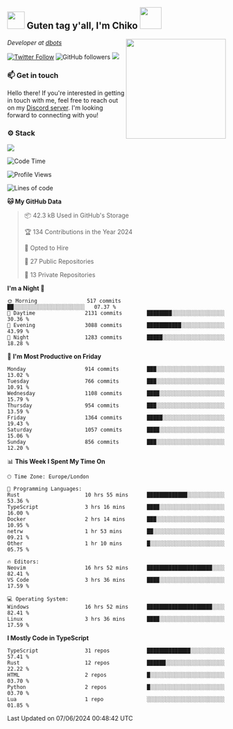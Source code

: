<h2><img src="https://cdn.discordapp.com/emojis/1100181376730402906.gif?quality=lossless" width="40"> Guten tag y'all, I'm Chiko <img src="https://a.ppy.sh/15907233" width="50"></h2>
<a href="https://cataas.com"><img align='right' src="https://cataas.com/cat" width="230"></a>
<p><em>Developer at <a href="https://github.com/dbotsfun">dbots</a></em></p>

[![Twitter Follow](https://img.shields.io/twitter/follow/chikoxq?label=Follow)](https://twitter.com/intent/follow?screen_name=chikoxq)
![GitHub followers](https://img.shields.io/github/followers/chikof?label=Follow&style=social)
![](https://komarev.com/ghpvc/?username=chikof&color=blue)

### 📫 Get in touch
Hello there! If you're interested in getting in touch with me, feel free to reach out on my [Discord server](https://discord.gg/sejc7TnX6N). I'm looking forward to connecting with you!

### ⚙️ Stack
[![](https://skillicons.dev/icons?i=git,kubernetes,docker,js,ts,cloudflare,css,deno,express,graphql,html,mongodb,nestjs,py,react,apollo,bash,java,lua,nextjs,netlify,nodejs,ps,powershell,rust,neovim,tauri,sentry,postgres,tailwind,prisma,actix,workers)](https://skillicons.dev)

<!--START_SECTION:waka-->
![Code Time](http://img.shields.io/badge/Code%20Time-1%2C765%20hrs%2012%20mins-blue)

![Profile Views](http://img.shields.io/badge/Profile%20Views-9-blue)

![Lines of code](https://img.shields.io/badge/From%20Hello%20World%20I%27ve%20Written-6.4%20million%20lines%20of%20code-blue)

**🐱 My GitHub Data** 

> 📦 42.3 kB Used in GitHub's Storage 
 > 
> 🏆 134 Contributions in the Year 2024
 > 
> 💼 Opted to Hire
 > 
> 📜 27 Public Repositories 
 > 
> 🔑 13 Private Repositories 
 > 
**I'm a Night 🦉** 

```text
🌞 Morning                517 commits         ██░░░░░░░░░░░░░░░░░░░░░░░   07.37 % 
🌆 Daytime                2131 commits        ████████░░░░░░░░░░░░░░░░░   30.36 % 
🌃 Evening                3088 commits        ███████████░░░░░░░░░░░░░░   43.99 % 
🌙 Night                  1283 commits        █████░░░░░░░░░░░░░░░░░░░░   18.28 % 
```
📅 **I'm Most Productive on Friday** 

```text
Monday                   914 commits         ███░░░░░░░░░░░░░░░░░░░░░░   13.02 % 
Tuesday                  766 commits         ███░░░░░░░░░░░░░░░░░░░░░░   10.91 % 
Wednesday                1108 commits        ████░░░░░░░░░░░░░░░░░░░░░   15.79 % 
Thursday                 954 commits         ███░░░░░░░░░░░░░░░░░░░░░░   13.59 % 
Friday                   1364 commits        █████░░░░░░░░░░░░░░░░░░░░   19.43 % 
Saturday                 1057 commits        ████░░░░░░░░░░░░░░░░░░░░░   15.06 % 
Sunday                   856 commits         ███░░░░░░░░░░░░░░░░░░░░░░   12.20 % 
```


📊 **This Week I Spent My Time On** 

```text
🕑︎ Time Zone: Europe/London

💬 Programming Languages: 
Rust                     10 hrs 55 mins      █████████████░░░░░░░░░░░░   53.36 % 
TypeScript               3 hrs 16 mins       ████░░░░░░░░░░░░░░░░░░░░░   16.00 % 
Docker                   2 hrs 14 mins       ███░░░░░░░░░░░░░░░░░░░░░░   10.95 % 
netrw                    1 hr 53 mins        ██░░░░░░░░░░░░░░░░░░░░░░░   09.21 % 
Other                    1 hr 10 mins        █░░░░░░░░░░░░░░░░░░░░░░░░   05.75 % 

🔥 Editors: 
Neovim                   16 hrs 52 mins      █████████████████████░░░░   82.41 % 
VS Code                  3 hrs 36 mins       ████░░░░░░░░░░░░░░░░░░░░░   17.59 % 

💻 Operating System: 
Windows                  16 hrs 52 mins      █████████████████████░░░░   82.41 % 
Linux                    3 hrs 36 mins       ████░░░░░░░░░░░░░░░░░░░░░   17.59 % 
```

**I Mostly Code in TypeScript** 

```text
TypeScript               31 repos            ██████████████░░░░░░░░░░░   57.41 % 
Rust                     12 repos            ██████░░░░░░░░░░░░░░░░░░░   22.22 % 
HTML                     2 repos             █░░░░░░░░░░░░░░░░░░░░░░░░   03.70 % 
Python                   2 repos             █░░░░░░░░░░░░░░░░░░░░░░░░   03.70 % 
Lua                      1 repo              ░░░░░░░░░░░░░░░░░░░░░░░░░   01.85 % 
```




 Last Updated on 07/06/2024 00:48:42 UTC
<!--END_SECTION:waka-->


<!--
<p align="center">
     <a href="https://discord.gg/HhybNhchcC"><img src="https://invidget.switchblade.xyz/sejc7TnX6N" align="center" ><a>
</p> 
-->
